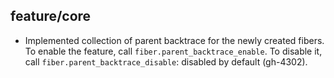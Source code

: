 ## feature/core

* Implemented collection of parent backtrace for the newly created fibers.
  To enable the feature, call `fiber.parent_backtrace_enable`. To disable it,
  call `fiber.parent_backtrace_disable`: disabled by default (gh-4302).
